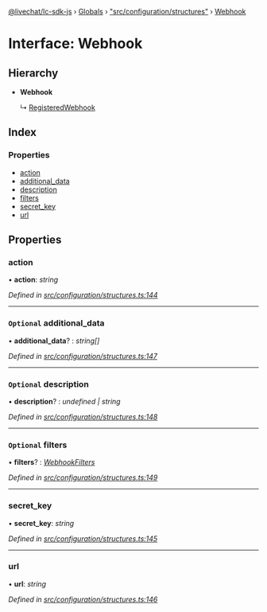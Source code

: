 [@livechat/lc-sdk-js](../README.md) › [Globals](../globals.md) › ["src/configuration/structures"](../modules/_src_configuration_structures_.md) › [Webhook](_src_configuration_structures_.webhook.md)

# Interface: Webhook

## Hierarchy

* **Webhook**

  ↳ [RegisteredWebhook](_src_configuration_structures_.registeredwebhook.md)

## Index

### Properties

* [action](_src_configuration_structures_.webhook.md#action)
* [additional_data](_src_configuration_structures_.webhook.md#optional-additional_data)
* [description](_src_configuration_structures_.webhook.md#optional-description)
* [filters](_src_configuration_structures_.webhook.md#optional-filters)
* [secret_key](_src_configuration_structures_.webhook.md#secret_key)
* [url](_src_configuration_structures_.webhook.md#url)

## Properties

###  action

• **action**: *string*

*Defined in [src/configuration/structures.ts:144](https://github.com/livechat/lc-sdk-js/blob/e25bbbb/src/configuration/structures.ts#L144)*

___

### `Optional` additional_data

• **additional_data**? : *string[]*

*Defined in [src/configuration/structures.ts:147](https://github.com/livechat/lc-sdk-js/blob/e25bbbb/src/configuration/structures.ts#L147)*

___

### `Optional` description

• **description**? : *undefined | string*

*Defined in [src/configuration/structures.ts:148](https://github.com/livechat/lc-sdk-js/blob/e25bbbb/src/configuration/structures.ts#L148)*

___

### `Optional` filters

• **filters**? : *[WebhookFilters](_src_configuration_structures_.webhookfilters.md)*

*Defined in [src/configuration/structures.ts:149](https://github.com/livechat/lc-sdk-js/blob/e25bbbb/src/configuration/structures.ts#L149)*

___

###  secret_key

• **secret_key**: *string*

*Defined in [src/configuration/structures.ts:145](https://github.com/livechat/lc-sdk-js/blob/e25bbbb/src/configuration/structures.ts#L145)*

___

###  url

• **url**: *string*

*Defined in [src/configuration/structures.ts:146](https://github.com/livechat/lc-sdk-js/blob/e25bbbb/src/configuration/structures.ts#L146)*
